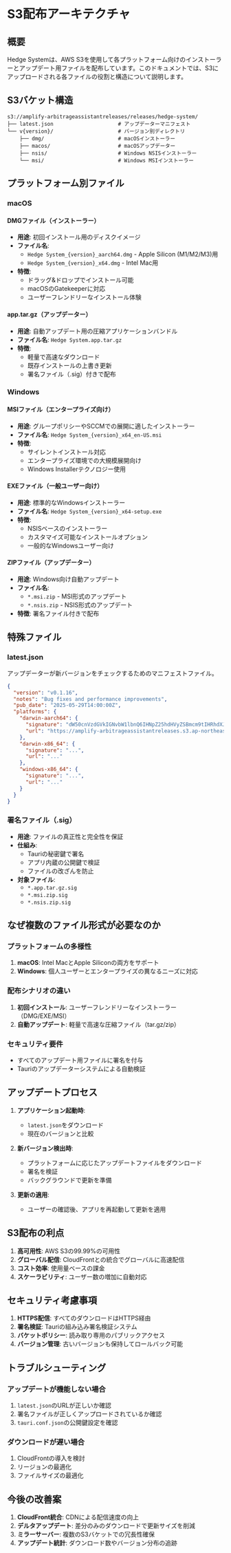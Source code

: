 # S3配布アーキテクチャ

## 概要

Hedge Systemは、AWS S3を使用して各プラットフォーム向けのインストーラーとアップデート用ファイルを配布しています。このドキュメントでは、S3にアップロードされる各ファイルの役割と構造について説明します。

## S3バケット構造

```
s3://amplify-arbitrageassistantreleases/releases/hedge-system/
├── latest.json                     # アップデーターマニフェスト
└── v{version}/                     # バージョン別ディレクトリ
    ├── dmg/                        # macOSインストーラー
    ├── macos/                      # macOSアップデーター
    ├── nsis/                       # Windows NSISインストーラー
    └── msi/                        # Windows MSIインストーラー
```

## プラットフォーム別ファイル

### macOS

#### DMGファイル（インストーラー）
- **用途**: 初回インストール用のディスクイメージ
- **ファイル名**: 
  - `Hedge System_{version}_aarch64.dmg` - Apple Silicon (M1/M2/M3)用
  - `Hedge System_{version}_x64.dmg` - Intel Mac用
- **特徴**: 
  - ドラッグ&ドロップでインストール可能
  - macOSのGatekeeperに対応
  - ユーザーフレンドリーなインストール体験

#### app.tar.gz（アップデーター）
- **用途**: 自動アップデート用の圧縮アプリケーションバンドル
- **ファイル名**: `Hedge System.app.tar.gz`
- **特徴**:
  - 軽量で高速なダウンロード
  - 既存インストールの上書き更新
  - 署名ファイル（.sig）付きで配布

### Windows

#### MSIファイル（エンタープライズ向け）
- **用途**: グループポリシーやSCCMでの展開に適したインストーラー
- **ファイル名**: `Hedge System_{version}_x64_en-US.msi`
- **特徴**:
  - サイレントインストール対応
  - エンタープライズ環境での大規模展開向け
  - Windows Installerテクノロジー使用

#### EXEファイル（一般ユーザー向け）
- **用途**: 標準的なWindowsインストーラー
- **ファイル名**: `Hedge System_{version}_x64-setup.exe`
- **特徴**:
  - NSISベースのインストーラー
  - カスタマイズ可能なインストールオプション
  - 一般的なWindowsユーザー向け

#### ZIPファイル（アップデーター）
- **用途**: Windows向け自動アップデート
- **ファイル名**: 
  - `*.msi.zip` - MSI形式のアップデート
  - `*.nsis.zip` - NSIS形式のアップデート
- **特徴**: 署名ファイル付きで配布

## 特殊ファイル

### latest.json
アップデーターが新バージョンをチェックするためのマニフェストファイル。

```json
{
  "version": "v0.1.16",
  "notes": "Bug fixes and performance improvements",
  "pub_date": "2025-05-29T14:00:00Z",
  "platforms": {
    "darwin-aarch64": {
      "signature": "dW50cnVzdGVkIGNvbW1lbnQ6IHNpZ25hdHVyZSBmcm9tIHRhdXJpIHNlY3JldCBrZXkK...",
      "url": "https://amplify-arbitrageassistantreleases.s3.ap-northeast-1.amazonaws.com/releases/hedge-system/v0.1.16/macos/Hedge System.app.tar.gz"
    },
    "darwin-x86_64": {
      "signature": "...",
      "url": "..."
    },
    "windows-x86_64": {
      "signature": "...",
      "url": "..."
    }
  }
}
```

### 署名ファイル（.sig）
- **用途**: ファイルの真正性と完全性を保証
- **仕組み**:
  - Tauriの秘密鍵で署名
  - アプリ内蔵の公開鍵で検証
  - ファイルの改ざんを防止
- **対象ファイル**:
  - `*.app.tar.gz.sig`
  - `*.msi.zip.sig`
  - `*.nsis.zip.sig`

## なぜ複数のファイル形式が必要なのか

### プラットフォームの多様性
1. **macOS**: Intel MacとApple Siliconの両方をサポート
2. **Windows**: 個人ユーザーとエンタープライズの異なるニーズに対応

### 配布シナリオの違い
1. **初回インストール**: ユーザーフレンドリーなインストーラー（DMG/EXE/MSI）
2. **自動アップデート**: 軽量で高速な圧縮ファイル（tar.gz/zip）

### セキュリティ要件
- すべてのアップデート用ファイルに署名を付与
- Tauriのアップデーターシステムによる自動検証

## アップデートプロセス

1. **アプリケーション起動時**:
   - `latest.json`をダウンロード
   - 現在のバージョンと比較

2. **新バージョン検出時**:
   - プラットフォームに応じたアップデートファイルをダウンロード
   - 署名を検証
   - バックグラウンドで更新を準備

3. **更新の適用**:
   - ユーザーの確認後、アプリを再起動して更新を適用

## S3配布の利点

1. **高可用性**: AWS S3の99.99%の可用性
2. **グローバル配信**: CloudFrontとの統合でグローバルに高速配信
3. **コスト効率**: 使用量ベースの課金
4. **スケーラビリティ**: ユーザー数の増加に自動対応

## セキュリティ考慮事項

1. **HTTPS配信**: すべてのダウンロードはHTTPS経由
2. **署名検証**: Tauriの組み込み署名検証システム
3. **バケットポリシー**: 読み取り専用のパブリックアクセス
4. **バージョン管理**: 古いバージョンも保持してロールバック可能

## トラブルシューティング

### アップデートが機能しない場合
1. `latest.json`のURLが正しいか確認
2. 署名ファイルが正しくアップロードされているか確認
3. `tauri.conf.json`の公開鍵設定を確認

### ダウンロードが遅い場合
1. CloudFrontの導入を検討
2. リージョンの最適化
3. ファイルサイズの最適化

## 今後の改善案

1. **CloudFront統合**: CDNによる配信速度の向上
2. **デルタアップデート**: 差分のみのダウンロードで更新サイズを削減
3. **ミラーサーバー**: 複数のS3バケットでの冗長性確保
4. **アップデート統計**: ダウンロード数やバージョン分布の追跡